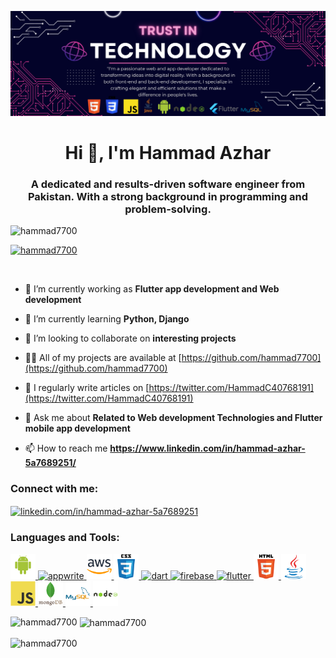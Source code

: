 ![logo](https://github.com/hammad7700/hammad7700/blob/main/banner.png)

<h1 align="center">Hi 👋, I'm Hammad Azhar</h1>
<h3 align="center">A dedicated and results-driven software engineer from Pakistan. With a strong background in programming and problem-solving.</h3>

<p align="left"> <img src="https://komarev.com/ghpvc/?username=hammad7700&label=Profile%20views&color=0e75b6&style=flat" alt="hammad7700" /> </p>

<p align="left"> <a href="https://github.com/ryo-ma/github-profile-trophy"><img src="https://github-profile-trophy.vercel.app/?username=hammad7700" alt="hammad7700" /></a> </p>

<p align="left"> <a href="https://twitter.com/" target="blank"><img src="https://img.shields.io/twitter/follow/?logo=twitter&style=for-the-badge" alt="" /></a> </p>

- 🔭 I’m currently working as **Flutter app development and Web development**

- 🌱 I’m currently learning **Python, Django**

- 👯 I’m looking to collaborate on **interesting projects**

- 👨‍💻 All of my projects are available at [https://github.com/hammad7700](https://github.com/hammad7700)

- 📝 I regularly write articles on [https://twitter.com/HammadC40768191](https://twitter.com/HammadC40768191)

- 💬 Ask me about **Related to Web development Technologies and Flutter mobile app development**

- 📫 How to reach me **https://www.linkedin.com/in/hammad-azhar-5a7689251/**

<h3 align="left">Connect with me:</h3>
<p align="left">
<a href="https://linkedin.com/in/linkedin.com/in/hammad-azhar-5a7689251" target="blank"><img align="center" src="https://raw.githubusercontent.com/rahuldkjain/github-profile-readme-generator/master/src/images/icons/Social/linked-in-alt.svg" alt="linkedin.com/in/hammad-azhar-5a7689251" height="30" width="40" /></a>
</p>

<h3 align="left">Languages and Tools:</h3>
<p align="left"> <a href="https://developer.android.com" target="_blank" rel="noreferrer"> <img src="https://raw.githubusercontent.com/devicons/devicon/master/icons/android/android-original-wordmark.svg" alt="android" width="40" height="40"/> </a> <a href="https://appwrite.io" target="_blank" rel="noreferrer"> <img src="https://www.vectorlogo.zone/logos/appwriteio/appwriteio-icon.svg" alt="appwrite" width="40" height="40"/> </a> <a href="https://aws.amazon.com" target="_blank" rel="noreferrer"> <img src="https://raw.githubusercontent.com/devicons/devicon/master/icons/amazonwebservices/amazonwebservices-original-wordmark.svg" alt="aws" width="40" height="40"/> </a> <a href="https://www.w3schools.com/css/" target="_blank" rel="noreferrer"> <img src="https://raw.githubusercontent.com/devicons/devicon/master/icons/css3/css3-original-wordmark.svg" alt="css3" width="40" height="40"/> </a> <a href="https://dart.dev" target="_blank" rel="noreferrer"> <img src="https://www.vectorlogo.zone/logos/dartlang/dartlang-icon.svg" alt="dart" width="40" height="40"/> </a> <a href="https://firebase.google.com/" target="_blank" rel="noreferrer"> <img src="https://www.vectorlogo.zone/logos/firebase/firebase-icon.svg" alt="firebase" width="40" height="40"/> </a> <a href="https://flutter.dev" target="_blank" rel="noreferrer"> <img src="https://www.vectorlogo.zone/logos/flutterio/flutterio-icon.svg" alt="flutter" width="40" height="40"/> </a> <a href="https://www.w3.org/html/" target="_blank" rel="noreferrer"> <img src="https://raw.githubusercontent.com/devicons/devicon/master/icons/html5/html5-original-wordmark.svg" alt="html5" width="40" height="40"/> </a> <a href="https://www.java.com" target="_blank" rel="noreferrer"> <img src="https://raw.githubusercontent.com/devicons/devicon/master/icons/java/java-original.svg" alt="java" width="40" height="40"/> </a> <a href="https://developer.mozilla.org/en-US/docs/Web/JavaScript" target="_blank" rel="noreferrer"> <img src="https://raw.githubusercontent.com/devicons/devicon/master/icons/javascript/javascript-original.svg" alt="javascript" width="40" height="40"/> </a> <a href="https://www.mongodb.com/" target="_blank" rel="noreferrer"> <img src="https://raw.githubusercontent.com/devicons/devicon/master/icons/mongodb/mongodb-original-wordmark.svg" alt="mongodb" width="40" height="40"/> </a> <a href="https://www.mysql.com/" target="_blank" rel="noreferrer"> <img src="https://raw.githubusercontent.com/devicons/devicon/master/icons/mysql/mysql-original-wordmark.svg" alt="mysql" width="40" height="40"/> </a> <a href="https://nodejs.org" target="_blank" rel="noreferrer"> <img src="https://raw.githubusercontent.com/devicons/devicon/master/icons/nodejs/nodejs-original-wordmark.svg" alt="nodejs" width="40" height="40"/> </a> </p>

<p><img align="left" src="https://github-readme-stats.vercel.app/api/top-langs?username=hammad7700&show_icons=true&locale=en&layout=compact" alt="hammad7700" /></p>

<p>&nbsp;<img align="center" src="https://github-readme-stats.vercel.app/api?username=hammad7700&show_icons=true&locale=en" alt="hammad7700" /></p>

<p><img align="center" src="https://github-readme-streak-stats.herokuapp.com/?user=hammad7700&" alt="hammad7700" /></p>
